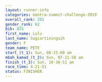 ```yaml
---
layout: runner-info 
categories: mantra-summit-challenge-2019 
overall_rank: 201
gender_rank: 62
bib: 825
first_name: Lulu
last_name: Sugiartiningsih
gender: F
team_name: PETE
start_(t_1): Sun, 06-15-00 am
mbah_kamad_(t_2): Sun, 07-21-58 am
finish_(t_3): Sun, 10-36-51 am
race_time: 4-21-51
status: FINISHER
---
```

